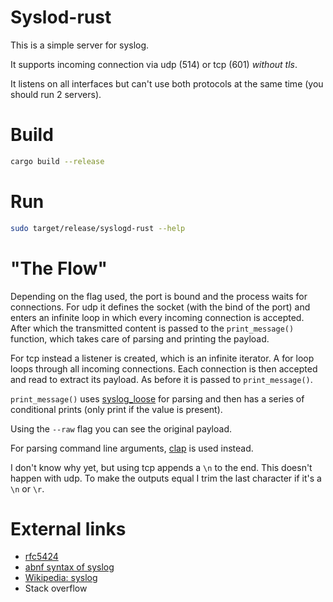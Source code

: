 # Syslod-rust

This is a simple server for syslog.

It supports incoming connection via udp (514) or tcp (601) _without tls_.

It listens on all interfaces but can't use both protocols at the same time (you should run 2 servers).

# Build

```bash
cargo build --release
```

# Run

```bash
sudo target/release/syslogd-rust --help
```

# "The Flow"

Depending on the flag used, the port is bound and the process waits for connections.
For udp it defines the socket (with the bind of the port) and enters an infinite loop in which every incoming connection is accepted.
After which the transmitted content is passed to the `print_message()` function, which takes care of parsing and printing the payload.

For tcp instead a listener is created, which is an infinite iterator.
A for loop loops through all incoming connections.
Each connection is then accepted and read to extract its payload.
As before it is passed to `print_message()`.

`print_message()` uses [syslog_loose](https://crates.io/crates/syslog_loose) for parsing and then has a series of conditional prints (only print if the value is present).

Using the `--raw` flag you can see the original payload.

For parsing command line arguments, [clap](https://crates.io/crates/clap) is used instead.

I don't know why yet, but using tcp appends a `\n` to the end.
This doesn't happen with udp.
To make the outputs equal I trim the last character if it's a `\n` or `\r`.

# External links

- [rfc5424](https://datatracker.ietf.org/doc/html/rfc5424)
- [abnf syntax of syslog](https://datatracker.ietf.org/doc/html/rfc5424#section-6)
- [Wikipedia: syslog](https://en.wikipedia.org/wiki/Syslog)
- Stack overflow